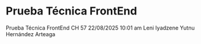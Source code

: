 # Prueba Técnica FrontEnd

Prueba Técnica FrontEnd
CH 57
22/08/2025
10:01 am
Leni Iyadzene Yutnu Hernández Arteaga